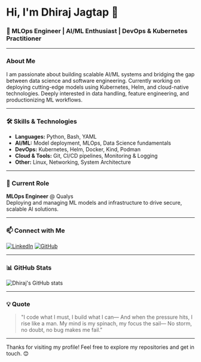 # Hi, I'm Dhiraj Jagtap 👋

### 🚀 MLOps Engineer | AI/ML Enthusiast | DevOps & Kubernetes Practitioner

---

### About Me
I am passionate about building scalable AI/ML systems and bridging the gap between data science and software engineering. Currently working on deploying cutting-edge models using Kubernetes, Helm, and cloud-native technologies. Deeply interested in data handling, feature engineering, and productionizing ML workflows.

---

### 🛠️ Skills & Technologies
- **Languages:** Python, Bash, YAML
- **AI/ML:** Model deployment, MLOps, Data Science fundamentals
- **DevOps:** Kubernetes, Helm, Docker, Kind, Podman
- **Cloud & Tools:** Git, CI/CD pipelines, Monitoring & Logging
- **Other:** Linux, Networking, System Architecture

---

### 💼 Current Role
**MLOps Engineer** @ Qualys  
Deploying and managing ML models and infrastructure to drive secure, scalable AI solutions.

---

### 📫 Connect with Me
[![LinkedIn](https://img.shields.io/badge/LinkedIn-Dhiraj%20Jagtap-blue?logo=linkedin)](https://www.linkedin.com/in/dhiraj-jagtap-297a7322b/)
[![GitHub](https://img.shields.io/badge/GitHub-dhirajjagtap-black?logo=github)](https://github.com/dhirajdj30)   

---

### 📊 GitHub Stats

![Dhiraj's GitHub stats](https://github-readme-stats.vercel.app/api?username=dhirajdj30&show_icons=true&theme=radical)

---

### 💡 Quote
> "I code what I must, I build what I can—
And when the pressure hits, I rise like a man.
My mind is my spinach, my focus the sail—
No storm, no doubt, no bug makes me fail."

---

Thanks for visiting my profile! Feel free to explore my repositories and get in touch. 😊

